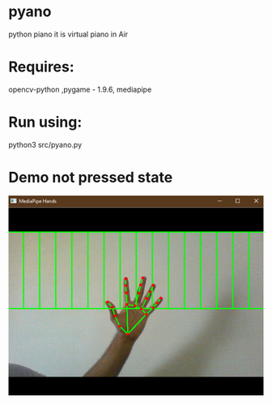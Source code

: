 # pyano
python piano
it is virtual piano in Air 

# Requires:
opencv-python ,pygame - 1.9.6, mediapipe 

# Run using:
python3 src/pyano.py 

# Demo not pressed state
![not pressed state](https://github.com/jaykhatri0875/pyano/blob/master/sample/not_pressed.png?raw=true)
